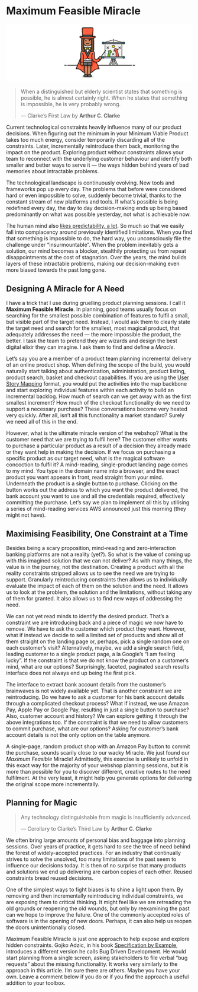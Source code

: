 # Maximum Feasible Miracle

![Magician with slides](mfm.png)

> When a distinguished but elderly scientist states that something is possible,
> he is almost certainly right. When he states that something is impossible, he
> is very probably wrong.
>
> — Clarke’s First Law by **Arthur C. Clarke**

Current technological constraints heavily influence many of our product
decisions. When figuring out the minimum in your Minimum Viable Product takes
too much energy, consider temporarily discarding all of the constraints. Later,
incrementally reintroduce them back, monitoring the impact on the product.
Exploring product without constraints allows your team to reconnect with the
underlying customer behaviour and identify both smaller and better ways to
serve it — the ways hidden behind years of bad memories about intractable
problems.

The technological landscape is continuously evolving. New tools and frameworks
pop up every day. The problems that before were considered hard or even
impossible to solve, suddenly become trivial, thanks to the constant stream of
new platforms and tools. If what’s possible is being redefined every day, the
day to day decision-making ends up being based predominantly on what was
possible yesterday, not what is achievable now.

The human mind also [likes predictability, a
lot](/posts/2016/1/innovation-slider). So much so that we easily fall into
complacency around previously identified limitations. When you find that
something is impossible to do, the hard way, you unconsciously file the
challenge under “insurmountable”. When the problem inevitably gets a solution,
our mind becomes a blocker, stealthily protecting us from repeat
disappointments at the cost of stagnation. Over the years, the mind builds
layers of these intractable problems, making our decision-making even more
biased towards the past long gone.

## Designing A Miracle for A Need

I have a trick that I use during gruelling product planning sessions. I call it
**Maximum Feasible Miracle**. In planning, good teams usually focus on
searching for the smallest possible combination of features to fulfil a small,
but visible part of the target need. Instead, I would ask them to clearly state
the target need and search for the smallest, most magical product, that
adequately addresses the need — the more impossible the product, the better. I
task the team to pretend they are wizards and design the best digital elixir
they can imagine. I ask them to find and define a _Miracle_.

Let’s say you are a member of a product team planning incremental delivery of
an online product shop. When defining the scope of the build, you would
naturally start talking about authentication, administration, product listing,
product search, basket and checkout capabilities. If you are using the [User
Story Mapping](https://www.jpattonassociates.com/user-story-mapping/) format,
you would put the activities into the map backbone and start exploring
individual features within each activity to build an incremental backlog. How
much of search can we get away with as the first smallest increment? How much
of the checkout functionality do we need to support a necessary purchase? These
conversations become very heated very quickly. After all, isn’t all this
functionality a market standard? Surely we need all of this in the end.

However, what is the ultimate miracle version of the webshop? What is the
customer need that we are trying to fulfil here? The customer either wants to
purchase a particular product as a result of a decision they already made or
they want help in making the decision. If we focus on purchasing a specific
product as our target need, what is the magical software concoction to fulfil
it? A mind-reading, single-product landing page comes to my mind. You type in
the domain name into a browser, and the exact product you want appears in
front, read straight from your mind. Underneath the product is a single button
to purchase. Clicking on the button works out the address to which you want the
product delivered, the bank account you want to use and all the credentials
required, effectively committing the purchase. Let’s say we plan to implement
all this by utilising a series of mind-reading services AWS announced just this
morning (they might not have).

## Maximising Feasibility, One Constraint at a Time

Besides being a scary proposition, mind-reading and zero-interaction banking
platforms are not a reality (yet?). So what is the value of coming up with this
imagined solution that we can not deliver? As with many things, the value is in
the journey, not the destination. Creating a product with all the reality
constraints stripped allows us to see the need we are trying to support.
Granularly reintroducing constraints then allows us to individually evaluate
the impact of each of them on the solution and the need. It allows us to look
at the problem, the solution and the limitations, without taking any of them
for granted. It also allows us to find new ways of addressing the need.

We can not yet read minds to identify the desired product. That’s a constraint
we are introducing back and a piece of magic we now have to remove. We have to
ask the customer which product they want. However, what if instead we decide to
sell a limited set of products and show all of them straight on the landing
page or, perhaps, pick a single random one on each customer’s visit?
Alternatively, maybe, we add a single search field, leading customer to a
single product page, a la Google’s “I am feeling lucky”. If the constraint is
that we do not know the product on a customer’s mind, what are our options?
Surprisingly, faceted, paginated search results interface does not always end
up being the first pick.

The interface to extract bank account details from the customer’s brainwaves is
not widely available yet. That is another constraint we are reintroducing. Do
we have to ask a customer for his bank account details through a complicated
checkout process? What if instead, we use Amazon Pay, Apple Pay or Google Pay,
resulting in just a single button to purchase? Also, customer account and
history? We can explore getting it through the above integrations too. If the
constraint is that we need to allow customers to commit purchase, what are our
options? Asking for customer’s bank account details is not the only option on
the table anymore.

A single-page, random product shop with an Amazon Pay button to commit the
purchase, sounds scarily close to our wacky Miracle. We just found our _Maximum
Feasible_ Miracle! Admittedly, this exercise is unlikely to unfold in this
exact way for the majority of your webshop planning sessions, but it is more
than possible for you to discover different, creative routes to the need
fulfilment. At the very least, it might help you generate options for
delivering the original scope more incrementally.

## Planning for Magic

> Any technology distinguishable from magic is insufficiently advanced.
>
> — Corollary to Clarke’s Third Law by **Arthur C. Clarke**

We often bring large amounts of personal bias and baggage into planning
sessions. Over years of practice, it gets hard to see the tree of need behind
the forest of widely-accepted practices. For an industry that continually
strives to solve the unsolved, too many limitations of the past seem to
influence our decisions today. It is then of no surprise that many products and
solutions we end up delivering are carbon copies of each other. Reused
constraints bread reused decisions.

One of the simplest ways to fight biases is to shine a light upon them. By
removing and then incrementally reintroducing individual constraints, we are
exposing them to critical thinking. It might feel like we are retreading the
old grounds or reopening the old wounds, but only by reexamining the past can
we hope to improve the future. One of the commonly accepted roles of software
is in the opening of new doors. Perhaps, it can also help us reopen the doors
unintentionally closed.

Maximum Feasible Miracle is just one approach to help expose and explore hidden
constraints. Gojko Adzic, in his book [Specification by
Example](https://gojko.net/books/specification-by-example/), introduces a
different version he calls Bug Driven Development. He would start planning from
a single screen, asking stakeholders to file verbal “bug requests” about the
missing functionality. It works very similarly to the approach in this article.
I’m sure there are others. Maybe you have your own. Leave a comment below if
you do or if you find the approach a useful addition to your toolbox.
